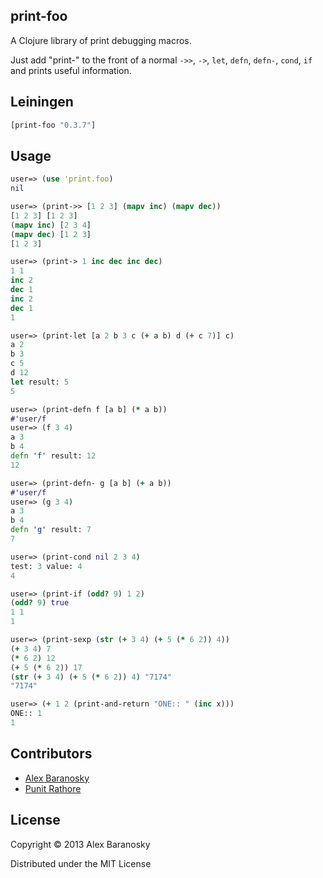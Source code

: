 ## print-foo

A Clojure library of print debugging macros.  

Just add "print-" to the front of a normal `->>`, `->`, `let`, `defn`, `defn-`, `cond`, `if` and prints useful information.

## Leiningen

```clj
[print-foo "0.3.7"]
```

## Usage

```clojure
user=> (use 'print.foo)
nil

user=> (print->> [1 2 3] (mapv inc) (mapv dec))
[1 2 3] [1 2 3]
(mapv inc) [2 3 4]
(mapv dec) [1 2 3]
[1 2 3]

user=> (print-> 1 inc dec inc dec)
1 1
inc 2
dec 1
inc 2
dec 1
1

user=> (print-let [a 2 b 3 c (+ a b) d (+ c 7)] c)
a 2
b 3
c 5
d 12
let result: 5
5

user=> (print-defn f [a b] (* a b))
#'user/f
user=> (f 3 4)
a 3
b 4
defn 'f' result: 12
12

user=> (print-defn- g [a b] (+ a b))
#'user/f
user=> (g 3 4)
a 3
b 4
defn 'g' result: 7
7

user=> (print-cond nil 2 3 4)
test: 3 value: 4
4

user=> (print-if (odd? 9) 1 2)
(odd? 9) true
1 1
1

user=> (print-sexp (str (+ 3 4) (+ 5 (* 6 2)) 4))
(+ 3 4) 7
(* 6 2) 12
(+ 5 (* 6 2)) 17
(str (+ 3 4) (+ 5 (* 6 2)) 4) "7174"
"7174"

user=> (+ 1 2 (print-and-return "ONE:: " (inc x)))
ONE:: 1
1
```

## Contributors

*  [Alex Baranosky](https://github.com/AlexBaranosky)
*  [Punit Rathore](https://github.com/punitrathore)

## License

Copyright © 2013 Alex Baranosky

Distributed under the MIT License

